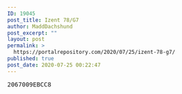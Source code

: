 ```yaml
---
ID: 19045
post_title: Izent 78/G7
author: MaddDachshund
post_excerpt: ""
layout: post
permalink: >
  https://portalrepository.com/2020/07/25/izent-78-g7/
published: true
post_date: 2020-07-25 00:22:47
---
```

<pre>2067009EBCC8</pre>